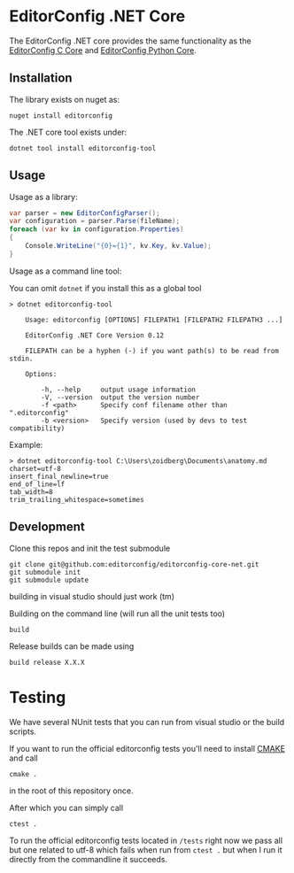 # EditorConfig .NET Core

The EditorConfig .NET core provides the same functionality as the
[EditorConfig C Core][] and [EditorConfig Python Core][].

## Installation

The library exists on nuget as: 

```
nuget install editorconfig
```

The .NET core tool exists under:

```
dotnet tool install editorconfig-tool
```


## Usage

Usage as a library:

```csharp
var parser = new EditorConfigParser();
var configuration = parser.Parse(fileName);
foreach (var kv in configuration.Properties)
{
    Console.WriteLine("{0}={1}", kv.Key, kv.Value);
}
```

Usage as a command line tool:

You can omit `dotnet` if you install this as a global tool

```
> dotnet editorconfig-tool

    Usage: editorconfig [OPTIONS] FILEPATH1 [FILEPATH2 FILEPATH3 ...]

    EditorConfig .NET Core Version 0.12

    FILEPATH can be a hyphen (-) if you want path(s) to be read from stdin.

    Options:

        -h, --help     output usage information
        -V, --version  output the version number
        -f <path>      Specify conf filename other than ".editorconfig"
        -b <version>   Specify version (used by devs to test compatibility)
```

Example:

    > dotnet editorconfig-tool C:\Users\zoidberg\Documents\anatomy.md
    charset=utf-8
    insert_final_newline=true
    end_of_line=lf
    tab_width=8
    trim_trailing_whitespace=sometimes


## Development

Clone this repos and init the test submodule
```
git clone git@github.com:editorconfig/editorconfig-core-net.git
git submodule init
git submodule update
```

building in visual studio should just work (tm)

Building on the command line (will run all the unit tests too)

```
build
```

Release builds can be made using

```
build release X.X.X
```

# Testing

We have several NUnit tests that you can run from visual studio or the build scripts. 

If you want to run the official editorconfig tests you'll need to install [CMAKE](http://www.cmake.org) and call

```
cmake .
``` 

in the root of this repository once.

After which you can simply call 

```
ctest .
```

To run the official editorconfig tests located in `/tests` right now we pass all but one related to utf-8 which fails 
when run from `ctest .` but when I run it directly from the commandline it succeeds.

[EditorConfig C Core]: https://github.com/editorconfig/editorconfig-core
[EditorConfig Python Core]: https://github.com/editorconfig/editorconfig-core-py
[cmake]: http://www.cmake.org
